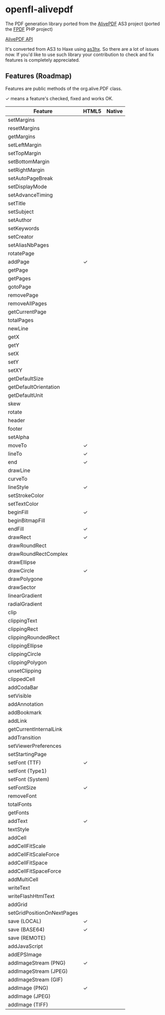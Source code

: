 # openfl-alivepdf
The PDF generation library ported from the [AlivePDF](http://alivepdf.bytearray.org) AS3 project (ported the [FPDF](http://www.fpdf.org) PHP project)

[AlivePDF API](http://alivepdf.bytearray.org/alivepdf-asdoc/)

It's converted from AS3 to Haxe using [as3hx](https://github.com/HaxeFoundation/as3hx). So there are a lot of issues now. If you'd like to use such library your contribution to check and fix features is completely appreciated.

## Features (Roadmap)

Features are public methods of the org.alive.PDF class.

✓ means a feature's checked, fixed and works OK.

Feature | HTML5 | Native
--- | --- | ---
setMargins |  |
resetMargins |  |
getMargins |  |
setLeftMargin |  |
setTopMargin |  |
setBottomMargin |  |
setRightMargin |  |
setAutoPageBreak |  |
setDisplayMode |  |
setAdvanceTiming |  |
setTitle |  |
setSubject |  |
setAuthor |  |
setKeywords |  |
setCreator |  |
setAliasNbPages |  |
rotatePage |  |
addPage | ✓ |
getPage |  |
getPages |  |
gotoPage |  |
removePage |  |
removeAllPages |  |
getCurrentPage |  |
totalPages |  |
newLine |  |
getX |  |
getY |  |
setX |  |
setY |  |
setXY |  |
getDefaultSize |  |
getDefaultOrientation |  |
getDefaultUnit |  |
skew |  |
rotate |  |
header |  |
footer |  |
setAlpha |  |
moveTo | ✓ |
lineTo | ✓ |
end | ✓ |
drawLine |  |
curveTo |  |
lineStyle | ✓ |
setStrokeColor |  |
setTextColor |  |
beginFill | ✓ |
beginBitmapFill |  |
endFill | ✓ |
drawRect | ✓ |
drawRoundRect |  |
drawRoundRectComplex |  |
drawEllipse |  |
drawCircle | ✓ |
drawPolygone |  |
drawSector |  |
linearGradient |  |
radialGradient |  |
clip |  |
clippingText |  |
clippingRect |  |
clippingRoundedRect |  |
clippingEllipse |  |
clippingCircle |  |
clippingPolygon |  |
unsetClipping |  |
clippedCell |  |
addCodaBar |  |
setVisible |  |
addAnnotation |  |
addBookmark |  |
addLink |  |
getCurrentInternalLink |  |
addTransition |  |
setViewerPreferences |  |
setStartingPage |  |
setFont (TTF) | ✓ |
setFont (Type1) |  |
setFont (System) |  |
setFontSize | ✓ |
removeFont |  |
totalFonts |  |
getFonts |  |
addText | ✓ |
textStyle |  |
addCell |  |
addCellFitScale |  |
addCellFitScaleForce |  |
addCellFitSpace |  |
addCellFitSpaceForce |  |
addMultiCell |  |
writeText |  |
writeFlashHtmlText |  |
addGrid |  |
setGridPositionOnNextPages |  |
save (LOCAL) | ✓ |
save (BASE64) | ✓ |
save (REMOTE) |  |
addJavaScript |  |
addEPSImage |  |
addImageStream (PNG) | ✓ |
addImageStream (JPEG) |  |
addImageStream (GIF) |  |
addImage (PNG) | ✓ |
addImage (JPEG) |  |
addImage (TIFF) |  |
